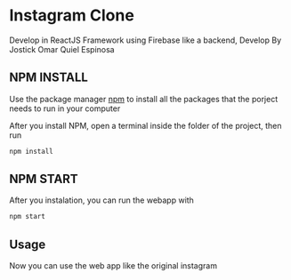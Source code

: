 # Instagram Clone
Develop in ReactJS Framework using Firebase like a backend, Develop By Jostick Omar Quiel Espinosa

## NPM INSTALL
Use the package manager [npm](https://www.npmjs.com/get-npm) to install all the packages that the porject needs to run in your computer

After you install NPM, open a terminal inside the folder of the project, then run
```bash
npm install
```

## NPM START
After you instalation, you can run the webapp with
```bash
npm start
```

## Usage
Now you can use the web app like the original instagram
